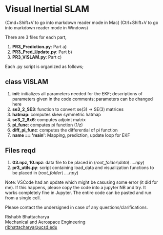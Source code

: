 # Visual Inertial SLAM
(Cmd+Shift+V to go into markdown reader mode in Mac)
(Ctrl+Shift+V to go into markdown reader mode in Windows)


There are 3 files for each part,
1. **PR3_Prediction.py**: Part a)
2. **PR3_Pred_Update.py**: Part b)
3. **PR3_VISLAM.py**: Part c)


Each .py script is organized as follows;

## class ViSLAM 
1. **__init__**: initializes all parameters needed for the EKF; descriptions of parameters given in the code comments; parameters can be changed here
2. **se3_2_SE3**: function to convert se(3) -> SE(3) matrices
3. **hatmap**: computes skew symmetric hatmap
4. **se3_2_6x6**: computes adjoint matrix
5. **pi_func**: computes pi function (1/z)
6. **diff_pi_func**: computes the differential of pi function
7. **__name__ == '__main__'**: Mapping, prediction, update loop for EKF

## Files reqd

1. **03.npz, 10.npz**: data file to be placed in (*root_folder\data\ ....npy*)
3. **pr3_utils.py**: script containing load_data and visualization functions to be placed in (*root_folder\ ....npy*)


Note: VSCode had an update which might be casusing some error (it did for me). If this happens, please copy the code into a jupyter NB and try. It works completely fine in Jupyter. The entire code can be pasted and run from a single cell.

Please contact the undersigned in case of any questions/clarifications.


Rishabh Bhattacharya  
Mechanical and Aerospace Engineering  
ribhattacharya@ucsd.edu



